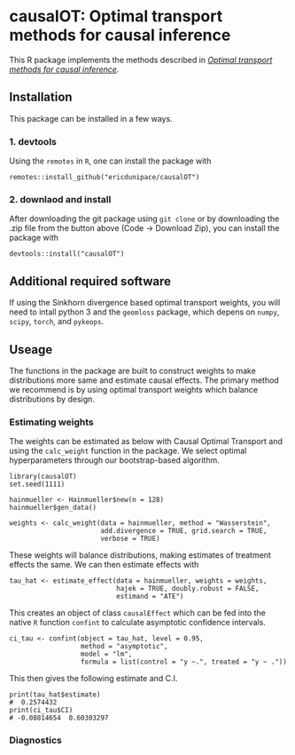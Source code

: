 # causalOT: Optimal transport methods for causal inference

This R package implements the methods described in [*Optimal transport methods for causal inference*](http://arxiv.org/abs/2109.01991).

## Installation
This package can be installed in a few ways.

### 1. devtools
Using the `remotes` in `R`, one can install the package with 
```
remotes::install_github("ericdunipace/causalOT")
```

### 2. downlaod and install
After downloading the git package using `git clone` or by downloading the .zip file from the button above (Code -> Download Zip), you can install the package with
```
devtools::install("causalOT")
```

## Additional required software
If using the Sinkhorn divergence based optimal transport weights, you will need to intall python 3 and the `geomloss` package, which depens on `numpy`, `scipy`, `torch`, and `pykeops`.

## Useage
The functions in the package are built to construct weights to make distributions more same and estimate causal effects. The primary method we recommend is by using optimal transport weights which balance distributions by design.

### Estimating weights
The weights can be estimated as below with Causal Optimal Transport and using the `calc_weight` function in the package. We select optimal hyperparameters through our bootstrap-based algorithm.
```
library(causalOT)
set.seed(1111)

hainmueller <- Hainmueller$new(n = 128)
hainmueller$gen_data()

weights <- calc_weight(data = hainmueller, method = "Wasserstein",
                       add.divergence = TRUE, grid.search = TRUE,
                       verbose = TRUE)

```
These weights will balance distributions, making estimates of treatment effects the same. We can then estimate effects with 
```
tau_hat <- estimate_effect(data = hainmueller, weights = weights,
                           hajek = TRUE, doubly.robust = FALSE,
                           estimand = "ATE")
```
This creates an object of class `causalEffect` which can be fed into the native `R` function `confint` to calculate asymptotic confidence intervals.
```
ci_tau <- confint(object = tau_hat, level = 0.95, 
                  method = "asymptotic",
                  model = "lm",
                  formula = list(control = "y ~.", treated = "y ~ ."))
```
This then gives the following estimate and C.I.
```
print(tau_hat$estimate)
#  0.2574432
print(ci_tau$CI)
# -0.08814654  0.60303297
```

### Diagnostics